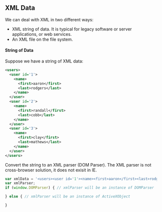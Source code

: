 ## XML Data
We can deal with XML in two different ways:
- XML string of data. It is typical for legacy software or server applications, or web services.
- An XML file on the file system.

#### String of Data
Suppose we have a string of XML data:
```xml
<users>
  <user id='1'>
    <name>
      <first>aaron</first>
      <last>rodgers</last>
    </name>
  </user>
  <user id='2'>
    <name>
      <first>randall</first>
      <last>cobb</last>
    </name>
  </user>
  <user id='3'>
    <name>
      <first>clay</first>
      <last>mathews</last>
    </name>
  </user>
</users>
```
Convert the string to an XML parser (DOM Parser). The XML parser is not cross-browser solution, it does not exisit in IE.
```javascript
var xmlData = '<users><user id='1'><name><first>aaron</first><last>rodgers</last></name></user><user id='2'><name><first>randall</first> <last>cobb</last></name></user><user id='3'><name><first>clay</first><last>mathews</last></name></user></users>';
var xmlParser;
if (window.DOMParser) { // xmlParser will be an instance of DOMParser

} else { // xmlParser will be an instance of ActiveXObject

}
```

